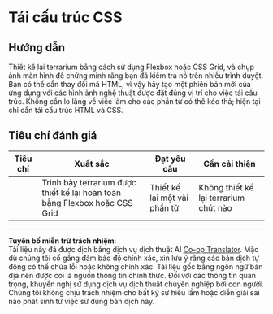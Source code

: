 <!--
CO_OP_TRANSLATOR_METADATA:
{
  "original_hash": "9d4d75af51aaccfe9af778f792c62919",
  "translation_date": "2025-08-27T23:00:44+00:00",
  "source_file": "3-terrarium/2-intro-to-css/assignment.md",
  "language_code": "vi"
}
-->
# Tái cấu trúc CSS

## Hướng dẫn

Thiết kế lại terrarium bằng cách sử dụng Flexbox hoặc CSS Grid, và chụp ảnh màn hình để chứng minh rằng bạn đã kiểm tra nó trên nhiều trình duyệt. Bạn có thể cần thay đổi mã HTML, vì vậy hãy tạo một phiên bản mới của ứng dụng với các hình ảnh nghệ thuật được đặt đúng vị trí cho việc tái cấu trúc. Không cần lo lắng về việc làm cho các phần tử có thể kéo thả; hiện tại chỉ cần tái cấu trúc HTML và CSS.

## Tiêu chí đánh giá

| Tiêu chí  | Xuất sắc                                                          | Đạt yêu cầu                   | Cần cải thiện                        |
| --------- | ----------------------------------------------------------------- | ----------------------------- | ------------------------------------ |
|           | Trình bày terrarium được thiết kế lại hoàn toàn bằng Flexbox hoặc CSS Grid | Thiết kế lại một vài phần tử  | Không thiết kế lại terrarium chút nào |

---

**Tuyên bố miễn trừ trách nhiệm**:  
Tài liệu này đã được dịch bằng dịch vụ dịch thuật AI [Co-op Translator](https://github.com/Azure/co-op-translator). Mặc dù chúng tôi cố gắng đảm bảo độ chính xác, xin lưu ý rằng các bản dịch tự động có thể chứa lỗi hoặc không chính xác. Tài liệu gốc bằng ngôn ngữ bản địa nên được coi là nguồn thông tin chính thức. Đối với các thông tin quan trọng, khuyến nghị sử dụng dịch vụ dịch thuật chuyên nghiệp bởi con người. Chúng tôi không chịu trách nhiệm cho bất kỳ sự hiểu lầm hoặc diễn giải sai nào phát sinh từ việc sử dụng bản dịch này.